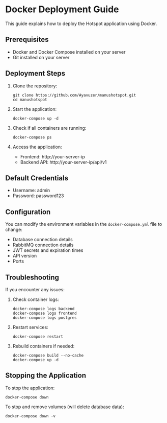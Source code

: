 # Docker Deployment Guide

This guide explains how to deploy the Hotspot application using Docker.

## Prerequisites

- Docker and Docker Compose installed on your server
- Git installed on your server

## Deployment Steps

1. Clone the repository:
   ```
   git clone https://github.com/Ayavuzer/manushotspot.git
   cd manushotspot
   ```

2. Start the application:
   ```
   docker-compose up -d
   ```

3. Check if all containers are running:
   ```
   docker-compose ps
   ```

4. Access the application:
   - Frontend: http://your-server-ip
   - Backend API: http://your-server-ip/api/v1

## Default Credentials

- Username: admin
- Password: password123

## Configuration

You can modify the environment variables in the `docker-compose.yml` file to change:
- Database connection details
- RabbitMQ connection details
- JWT secrets and expiration times
- API version
- Ports

## Troubleshooting

If you encounter any issues:

1. Check container logs:
   ```
   docker-compose logs backend
   docker-compose logs frontend
   docker-compose logs postgres
   ```

2. Restart services:
   ```
   docker-compose restart
   ```

3. Rebuild containers if needed:
   ```
   docker-compose build --no-cache
   docker-compose up -d
   ```

## Stopping the Application

To stop the application:
```
docker-compose down
```

To stop and remove volumes (will delete database data):
```
docker-compose down -v
```
